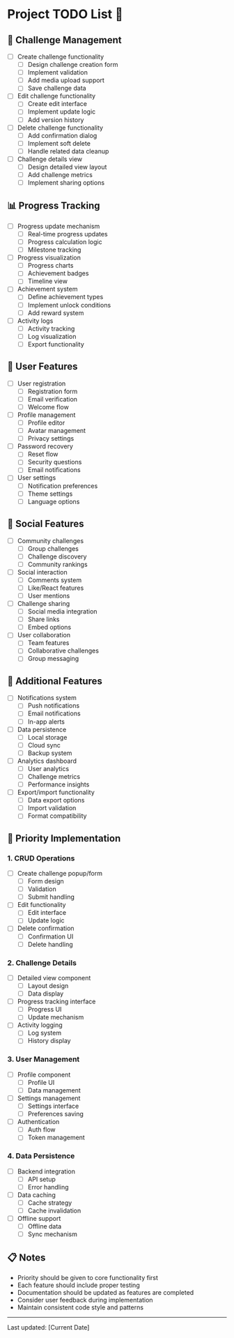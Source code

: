 # Project TODO List 📝

## 🎯 Challenge Management
- [ ] Create challenge functionality
  - [ ] Design challenge creation form
  - [ ] Implement validation
  - [ ] Add media upload support
  - [ ] Save challenge data
- [ ] Edit challenge functionality
  - [ ] Create edit interface
  - [ ] Implement update logic
  - [ ] Add version history
- [ ] Delete challenge functionality
  - [ ] Add confirmation dialog
  - [ ] Implement soft delete
  - [ ] Handle related data cleanup
- [ ] Challenge details view
  - [ ] Design detailed view layout
  - [ ] Add challenge metrics
  - [ ] Implement sharing options

## 📊 Progress Tracking
- [ ] Progress update mechanism
  - [ ] Real-time progress updates
  - [ ] Progress calculation logic
  - [ ] Milestone tracking
- [ ] Progress visualization
  - [ ] Progress charts
  - [ ] Achievement badges
  - [ ] Timeline view
- [ ] Achievement system
  - [ ] Define achievement types
  - [ ] Implement unlock conditions
  - [ ] Add reward system
- [ ] Activity logs
  - [ ] Activity tracking
  - [ ] Log visualization
  - [ ] Export functionality

## 👤 User Features
- [ ] User registration
  - [ ] Registration form
  - [ ] Email verification
  - [ ] Welcome flow
- [ ] Profile management
  - [ ] Profile editor
  - [ ] Avatar management
  - [ ] Privacy settings
- [ ] Password recovery
  - [ ] Reset flow
  - [ ] Security questions
  - [ ] Email notifications
- [ ] User settings
  - [ ] Notification preferences
  - [ ] Theme settings
  - [ ] Language options

## 🤝 Social Features
- [ ] Community challenges
  - [ ] Group challenges
  - [ ] Challenge discovery
  - [ ] Community rankings
- [ ] Social interaction
  - [ ] Comments system
  - [ ] Like/React features
  - [ ] User mentions
- [ ] Challenge sharing
  - [ ] Social media integration
  - [ ] Share links
  - [ ] Embed options
- [ ] User collaboration
  - [ ] Team features
  - [ ] Collaborative challenges
  - [ ] Group messaging

## 🔧 Additional Features
- [ ] Notifications system
  - [ ] Push notifications
  - [ ] Email notifications
  - [ ] In-app alerts
- [ ] Data persistence
  - [ ] Local storage
  - [ ] Cloud sync
  - [ ] Backup system
- [ ] Analytics dashboard
  - [ ] User analytics
  - [ ] Challenge metrics
  - [ ] Performance insights
- [ ] Export/import functionality
  - [ ] Data export options
  - [ ] Import validation
  - [ ] Format compatibility

## 🚀 Priority Implementation
### 1. CRUD Operations
- [ ] Create challenge popup/form
  - [ ] Form design
  - [ ] Validation
  - [ ] Submit handling
- [ ] Edit functionality
  - [ ] Edit interface
  - [ ] Update logic
- [ ] Delete confirmation
  - [ ] Confirmation UI
  - [ ] Delete handling

### 2. Challenge Details
- [ ] Detailed view component
  - [ ] Layout design
  - [ ] Data display
- [ ] Progress tracking interface
  - [ ] Progress UI
  - [ ] Update mechanism
- [ ] Activity logging
  - [ ] Log system
  - [ ] History display

### 3. User Management
- [ ] Profile component
  - [ ] Profile UI
  - [ ] Data management
- [ ] Settings management
  - [ ] Settings interface
  - [ ] Preferences saving
- [ ] Authentication
  - [ ] Auth flow
  - [ ] Token management

### 4. Data Persistence
- [ ] Backend integration
  - [ ] API setup
  - [ ] Error handling
- [ ] Data caching
  - [ ] Cache strategy
  - [ ] Cache invalidation
- [ ] Offline support
  - [ ] Offline data
  - [ ] Sync mechanism

## 📋 Notes
- Priority should be given to core functionality first
- Each feature should include proper testing
- Documentation should be updated as features are completed
- Consider user feedback during implementation
- Maintain consistent code style and patterns

---
Last updated: [Current Date]


